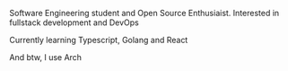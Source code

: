 Software Engineering student and Open Source Enthusiaist. Interested in fullstack development and DevOps

Currently learning Typescript, Golang and React

And btw, I use Arch 
